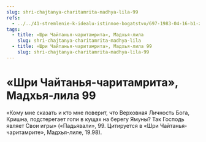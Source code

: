 ```yaml
---
slug: shri-chajtanya-charitamrita-madhya-lila-99
refs:
  - ../../41-stremlenie-k-idealu-istinnoe-bogatstvo/697-1983-04-16-b1-zhizn-v-stremlenii-k-idealu-obladaet-velichajshej-tsennostyu.md
tags:
  - title: «Шри Чайтанья-чаритамрита», Мадхья-лила
    slug: shri-chajtanya-charitamrita-madhya-lila
  - title: «Шри Чайтанья-чаритамрита», Мадхья-лила 99
    slug: shri-chajtanya-charitamrita-madhya-lila-99
---
```


# «Шри Чайтанья-чаритамрита», Мадхья-лила 99

«Кому мне сказать и кто мне поверит, что Верховная Личность Бога, Кришна, подстерегает гопи в кущах на берегу Ямуны? Так Господь являет Свои игры» («Падьявали», 99. Цитируется в «Шри Чайтанья-чаритамрите», Мадхья-лиле, 19.98).

